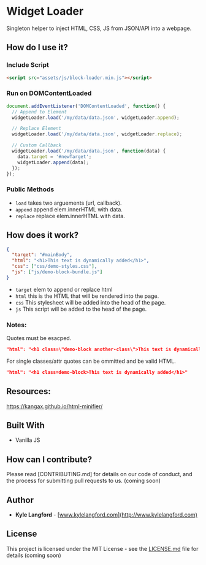 # Widget Loader

Singleton helper to inject HTML, CSS, JS from JSON/API into a webpage.

## How do I use it?

### Include Script

```html
<script src="assets/js/block-loader.min.js"></script>
```

### Run on DOMContentLoaded

```javascript
document.addEventListener('DOMContentLoaded', function() {
  // Append to Element
  widgetLoader.load('/my/data/data.json', widgetLoader.append);

  // Replace Element
  widgetLoader.load('/my/data/data.json', widgetLoader.replace);

  // Custom Callback
  widgetLoader.load('/my/data/data.json', function(data) {
    data.target = '#newTarget';
    widgetLoader.append(data);
  });
});
```

### Public Methods

- `load` takes two arguements (url, callback).
- `append` append elem.innerHTML with data.
- `replace` replace elem.innerHTML with data.

## How does it work?

```json
{
  "target": "#mainBody",
  "html": "<h1>This text is dynamically added</h1>",
  "css": ["css/demo-styles.css"],
  "js": ["js/demo-block-bundle.js"]
}
```

- `target` elem to append or replace html
- `html` this is the HTML that will be rendered into the page.
- `css` This stylesheet will be added into the head of the page.
- `js` This script will be added to the head of the page.

### Notes:

Quotes must be esacped.

```json
"html": "<h1 class=\"demo-block another-class\">This text is dynamically added</h1>"

```

For single classes/attr quotes can be ommitted and be valid HTML.

```json
"html": "<h1 class=demo-block>This text is dynamically added</h1>"

```

## Resources:

https://kangax.github.io/html-minifier/

## Built With

- Vanilla JS

## How can I contribute?

Please read [CONTRIBUTING.md] for details on our code of conduct, and the process for submitting pull requests to us. (coming soon)

## Author

- **Kyle Langford** - [www.kylelangford.com](http://www.kylelangford.com)

## License

This project is licensed under the MIT License - see the [LICENSE.md](LICENSE.md) file for details (coming soon)
